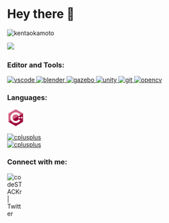 <h1 align="left">Hey there 👋</h1>

<p align="left"> 
  <img src="https://komarev.com/ghpvc/?username=kentaokamoto&label=Profile%20views&color=0e75b6&style=flat" alt="kentaokamoto" /> 
</p>

<p align="left"> 
  <img src="https://github-readme-stats.vercel.app/api?username=kentaokamoto&count_private=true&show_icons=true&theme=dracula" />
</a>
</p>

<h3 align="left">Editor and Tools:</h3>
<p align="left">  
  <a href="https://code.visualstudio.com/" target="_blank"> <img src="https://www.vectorlogo.zone/logos/visualstudio_code/visualstudio_code-icon.svg" alt="vscode" width="40" height="40"/> </a> 
  <a href="https://www.blender.org/" target="_blank"> <img src="https://download.blender.org/branding/community/blender_community_badge_white.svg" alt="blender" width="40" height="40"/> </a> 
  <a href="http://gazebosim.org/" target="_blank"> <img src="http://gazebosim.org/assets/gazebo_vert-af0a0ada204b42b6daca54e98766979e45e011ea22347ffe90580458476d26d6.png" alt="gazebo" width="40" height="40"/> </a> 
  <a href="https://unity.com/" target="_blank"> <img src="https://www.vectorlogo.zone/logos/unity3d/unity3d-icon.svg" alt="unity" width="40" height="40"/> </a> 
  <a href="https://git-scm.com/" target="_blank"> <img src="https://www.vectorlogo.zone/logos/git-scm/git-scm-icon.svg" alt="git" width="40" height="40"/> </a> 
  <a href="https://opencv.org/" target="_blank"> <img src="https://www.vectorlogo.zone/logos/opencv/opencv-icon.svg" alt="opencv" width="40" height="40"/> </a> 
  
</p>

<h3 align="left">Languages:</h3>
<p align="left"> 
  <a href="https://www.w3schools.com/cpp/" target="_blank"> <img src="https://raw.githubusercontent.com/devicons/devicon/master/icons/cplusplus/cplusplus-original.svg" alt="cplusplus" width="40" height="40"/> </a>  
   
  <a href="https://www.python.org/" target="_blank"> <img src="https://www.vectorlogo.zone/logos/python/python-icon.svg" alt="cplusplus" width="40" height="40"/> </a>  
 <a href="https://jp.mathworks.com/" target="_blank"> <img src="https://login.mathworks.com/embedded-login/images/pic-header-mathworks-logo.svg" alt="cplusplus" width="180" height="80"/> </a>  

<h3 align="left">Connect with me:</h3>

[<img align="left" alt="codeSTACKr | Twitter" width="40px" src="https://www.vectorlogo.zone/logos/twitter/twitter-official.svg" />][twitter]

[twitter]: https://twitter.com/kntokmt23
</p>

